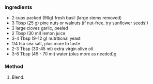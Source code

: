 ### Ingredients

* 2 cups packed (96g) fresh basil (large stems removed)
* 3 Tbsp (25 g) pine nuts or walnuts (if nut-free, try sunflower seeds!)
* 3 large cloves garlic, peeled
* 2 Tbsp (30 ml) lemon juice
* 3-4 Tbsp (9-12 g) nutritional yeast
* 1/4 tsp sea salt, plus more to taste
* 2-3 Tbsp (30-45 ml) extra virgin olive oil
* 3-6 Tbsp (45 - 70 ml) water (plus more as needed)g

### Method

1. Blend. 

